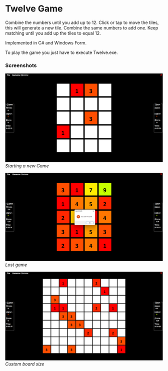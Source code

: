 # Twelve Game

 Combine the numbers until you add up to 12. Click or tap to move the tiles, this will generate a new tile. Combine the same numbers to add one. Keep matching until you add up the tiles to equal 12.

 Implemented in C# and Windows Form.

 To play the game you just have to execute Twelve.exe.
 
### Screenshots

![NewGame](./Screenshots/t1.png "Starting a new Game")
*Starting a new Game*

![Lost](./Screenshots/t2.png "A game lost :( ")
*Lost game*

![Lost](./Screenshots/t3.png "Custom board size")
*Custom board size*

